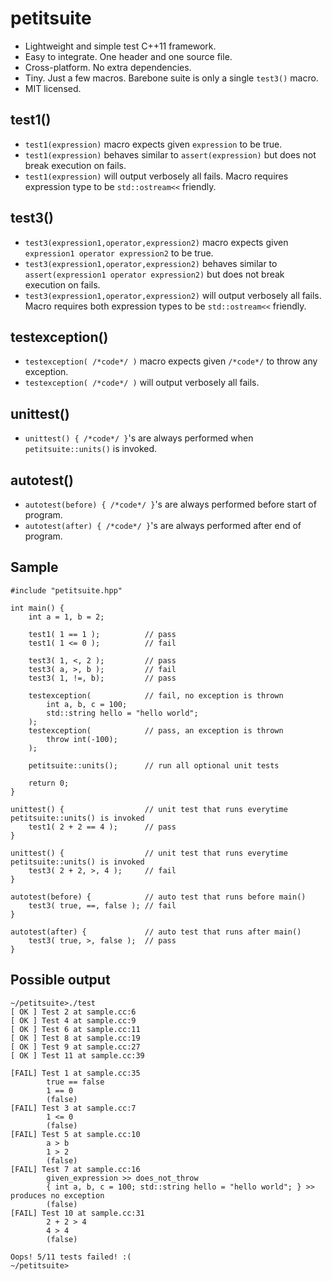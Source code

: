 petitsuite
==========

- Lightweight and simple test C++11 framework.
- Easy to integrate. One header and one source file.
- Cross-platform. No extra dependencies.
- Tiny. Just a few macros. Barebone suite is only a single `test3()` macro.
- MIT licensed.

test1()
-------
- `test1(expression)` macro expects given `expression` to be true.
- `test1(expression)` behaves similar to `assert(expression)` but does not break execution on fails.
- `test1(expression)` will output verbosely all fails. Macro requires expression type to be `std::ostream<<` friendly.

test3()
-------
- `test3(expression1,operator,expression2)` macro expects given `expression1 operator expression2` to be true.
- `test3(expression1,operator,expression2)` behaves similar to `assert(expression1 operator expression2)` but does not break execution on fails.
- `test3(expression1,operator,expression2)` will output verbosely all fails. Macro requires both expression types to be `std::ostream<<` friendly.

testexception()
---------------
- `testexception( /*code*/ )` macro expects given `/*code*/` to throw any exception.
- `testexception( /*code*/ )` will output verbosely all fails.

unittest()
----------
- `unittest() { /*code*/ }`'s are always performed when `petitsuite::units()` is invoked.

autotest()
----------
- `autotest(before) { /*code*/ }`'s are always performed before start of program.
- `autotest(after) { /*code*/ }`'s are always performed after end of program.

Sample
------
```
#include "petitsuite.hpp"

int main() {
    int a = 1, b = 2;

    test1( 1 == 1 );          // pass
    test1( 1 <= 0 );          // fail

    test3( 1, <, 2 );         // pass
    test3( a, >, b );         // fail
    test3( 1, !=, b);         // pass

    testexception(            // fail, no exception is thrown
        int a, b, c = 100;
        std::string hello = "hello world";
    );
    testexception(            // pass, an exception is thrown
        throw int(-100);
    );

    petitsuite::units();      // run all optional unit tests

    return 0;
}

unittest() {                  // unit test that runs everytime petitsuite::units() is invoked
    test1( 2 + 2 == 4 );      // pass
}

unittest() {                  // unit test that runs everytime petitsuite::units() is invoked
    test3( 2 + 2, >, 4 );     // fail
}

autotest(before) {            // auto test that runs before main()
    test3( true, ==, false ); // fail
}

autotest(after) {             // auto test that runs after main()
    test3( true, >, false );  // pass
}
```

Possible output
---------------
```
~/petitsuite>./test
[ OK ] Test 2 at sample.cc:6
[ OK ] Test 4 at sample.cc:9
[ OK ] Test 6 at sample.cc:11
[ OK ] Test 8 at sample.cc:19
[ OK ] Test 9 at sample.cc:27
[ OK ] Test 11 at sample.cc:39

[FAIL] Test 1 at sample.cc:35
        true == false
        1 == 0
        (false)
[FAIL] Test 3 at sample.cc:7
        1 <= 0
        (false)
[FAIL] Test 5 at sample.cc:10
        a > b
        1 > 2
        (false)
[FAIL] Test 7 at sample.cc:16
        given_expression >> does_not_throw
        { int a, b, c = 100; std::string hello = "hello world"; } >> produces no exception
        (false)
[FAIL] Test 10 at sample.cc:31
        2 + 2 > 4
        4 > 4
        (false)

Oops! 5/11 tests failed! :(
~/petitsuite>
```

